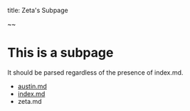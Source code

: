 title: Zeta's Subpage

~~

# This is a subpage

It should be parsed regardless of the presence of index.md.

- [austin.md](austin.html)
- [index.md](../test-folder)
- zeta.md